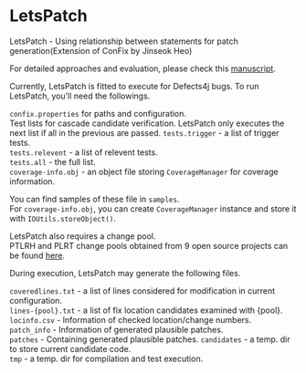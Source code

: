 # LetsPatch
LetsPatch - Using relationship between statements for patch generation(Extension of ConFix by Jinseok Heo)

For detailed approaches and evaluation, please check this [manuscript](https://github.com/thwak/ConFix/wiki/pre-print.pdf).  

Currently, LetsPatch is fitted to execute for Defects4j bugs.
To run LetsPatch, you'll need the followings.  

`confix.properties` for paths and configuration.  
Test lists for cascade candidate verification. LetsPatch only executes the next list if all in the previous are passed. 
`tests.trigger` - a list of trigger tests.   
`tests.relevent` - a list of relevent tests.  
`tests.all` - the full list.  
`coverage-info.obj` - an object file storing `CoverageManager` for coverage information. 
 
You can find samples of these file in `samples`.  
For `coverage-info.obj`, you can create `CoverageManager` instance and store it with `IOUtils.storeObject()`. 

LetsPatch also requires a change pool.   
PTLRH and PLRT change pools obtained from 9 open source projects can be found [here](https://github.com/thwak/confix2019result).  

During execution, LetsPatch may generate the following files.

`coveredlines.txt` - a list of lines considered for modification in current configuration.  
`lines-{pool}.txt` - a list of fix location candidates examined with {pool}.  
`locinfo.csv` - Information of checked location/change numbers.  
`patch_info` - Information of generated plausible patches.  
`patches` - Containing generated plausible patches. 
`candidates` - a temp. dir to store current candidate code.  
`tmp` - a temp. dir for compilation and test execution. 
